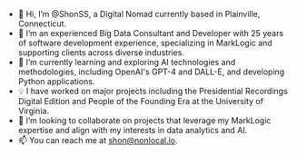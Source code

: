 - 👋 Hi, I’m @ShonSS, a Digital Nomad currently based in Plainville, Connecticut. 
- 👀 I’m an experienced Big Data Consultant and Developer with 25 years of software development experience, specializing in MarkLogic and supporting clients across diverse industries.
- 🌱 I’m currently learning and exploring AI technologies and methodologies, including OpenAI's GPT-4 and DALL-E, and developing Python applications.
- 💡 I have worked on major projects including the Presidential Recordings Digital Edition and People of the Founding Era at the University of Virginia.
- 💞️ I’m looking to collaborate on projects that leverage my MarkLogic expertise and align with my interests in data analytics and AI.
- 📫 You can reach me at shon@nonlocal.io.
